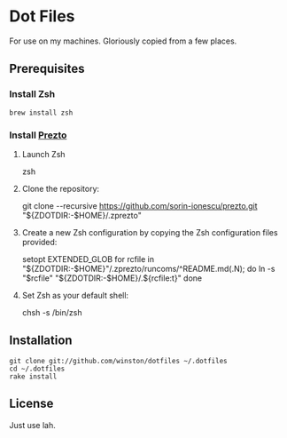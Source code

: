 # Dot Files

For use on my machines. Gloriously copied from a few places.

## Prerequisites

### Install Zsh

    brew install zsh

### Install [Prezto](https://github.com/sorin-ionescu/prezto)

1) Launch Zsh

    zsh

2) Clone the repository:

    git clone --recursive https://github.com/sorin-ionescu/prezto.git "${ZDOTDIR:-$HOME}/.zprezto"

3) Create a new Zsh configuration by copying the Zsh configuration files provided:

    setopt EXTENDED_GLOB
    for rcfile in "${ZDOTDIR:-$HOME}"/.zprezto/runcoms/^README.md(.N); do
      ln -s "$rcfile" "${ZDOTDIR:-$HOME}/.${rcfile:t}"
    done

4) Set Zsh as your default shell:

    chsh -s /bin/zsh

## Installation

    git clone git://github.com/winston/dotfiles ~/.dotfiles
    cd ~/.dotfiles
    rake install

## License

Just use lah.
